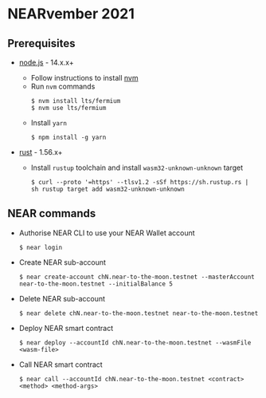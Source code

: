 # NEARvember 2021

## Prerequisites

* [node.js](https://www.nodejs.org) - 14.x.x+

    * Follow instructions to install [nvm](https://github.com/nvm-sh/nvm)
    * Run `nvm` commands
      ```shell
      $ nvm install lts/fermium
      $ nvm use lts/fermium
      ```
    * Install `yarn`
      ```shell
      $ npm install -g yarn
      ```

* [rust](https://rustlang.org) - 1.56.x+
    * Install `rustup` toolchain and install `wasm32-unknown-unknown` target
      ```shell
      $ curl --proto '=https' --tlsv1.2 -sSf https://sh.rustup.rs | sh rustup target add wasm32-unknown-unknown
      ```

## NEAR commands

* Authorise NEAR CLI to use your NEAR Wallet account
    ```shell
    $ near login
    ```

* Create NEAR sub-account
    ```shell
    $ near create-account chN.near-to-the-moon.testnet --masterAccount near-to-the-moon.testnet --initialBalance 5
    ```

* Delete NEAR sub-account
    ```shell
    $ near delete chN.near-to-the-moon.testnet near-to-the-moon.testnet
    ```

* Deploy NEAR smart contract
    ```shell
    $ near deploy --accountId chN.near-to-the-moon.testnet --wasmFile <wasm-file>
    ```

* Call NEAR smart contract
    ```shell
    $ near call --accountId chN.near-to-the-moon.testnet <contract> <method> <method-args>
    ```
